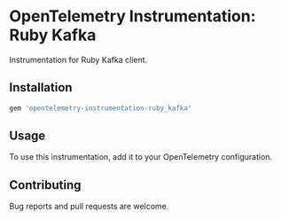 # OpenTelemetry Instrumentation: Ruby Kafka

Instrumentation for Ruby Kafka client.

## Installation

```ruby
gem 'opentelemetry-instrumentation-ruby_kafka'
```

## Usage

To use this instrumentation, add it to your OpenTelemetry configuration.

## Contributing

Bug reports and pull requests are welcome.
